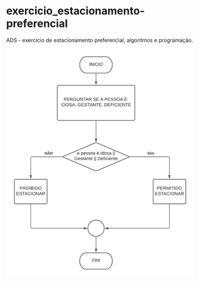 # exercicio_estacionamento-preferencial
ADS - exercício de estacionamento preferencial, algoritmos e programação.














![isso é uma imagem](https://github.com/PabloRomeroDLM/exercicio_estacionamento-preferencial/blob/main/estacionamento.png)
